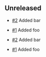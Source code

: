 ## Unreleased

<!-- dumped content start -->
- [#2] Added bar<!-- dumped content end -->

<!-- dumped content start -->
- [#1] Added foo<!-- dumped content end -->

<!-- dumped content start -->
- [#2] Added bar<!-- dumped content end -->

<!-- dumped content start -->
- [#1] Added foo<!-- dumped content end -->

[#1]: https://github.com/samsonasik/symplify/pull/1
[#2]: https://github.com/samsonasik/symplify/pull/2
